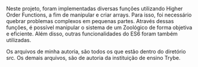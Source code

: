 Neste projeto, foram implementadas diversas funções utilizando Higher Order Functions, a fim de manipular e criar arrays. Para isso, foi necessário quebrar problemas complexos em pequenas partes. Através dessas funções, é possível manipular o sistema de um Zoológico de forma objetiva e eficiente. Além disso, outras funcionalidades do ES6 foram também utilizadas. 

Os arquivos de minha autoria, são todos os que estão dentro do diretório src. Os demais arquivos, são de autoria da instituição de ensino Trybe.
